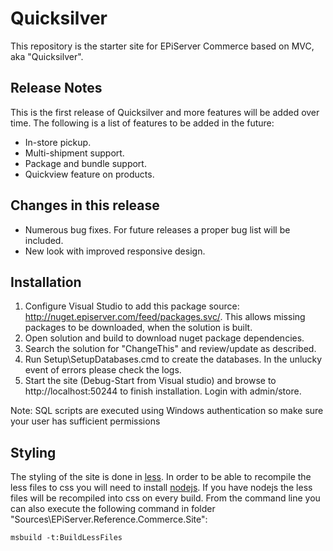 Quicksilver
===========

This repository is the starter site for EPiServer Commerce based on MVC, aka "Quicksilver".

Release Notes
-------------

This is the first release of Quicksilver and more features will be added over time.
The following is a list of features to be added in the future:

* In-store pickup.
* Multi-shipment support.
* Package and bundle support.
* Quickview feature on products.

Changes in this release
-----------------------

* Numerous bug fixes. For future releases a proper bug list will be included.
* New look with improved responsive design.

Installation
------------

1.  Configure Visual Studio to add this package source: http://nuget.episerver.com/feed/packages.svc/. This allows missing packages to be downloaded, when the solution is built.
2.  Open solution and build to download nuget package dependencies.
3.  Search the solution for "ChangeThis" and review/update as described.
4.  Run Setup\SetupDatabases.cmd to create the databases. In the unlucky event of errors please check the logs.  
5.  Start the site (Debug-Start from Visual studio) and browse to http://localhost:50244 to finish installation. Login with admin/store.

Note: SQL scripts are executed using Windows authentication so make sure your user has sufficient permissions

Styling
-------

The styling of the site is done in [less](http://lesscss.org/). In order to be able to recompile the less files to css you will need to
install [nodejs](https://nodejs.org/). If you have nodejs the less files will be recompiled into css on every build. From the command line
you can also execute the following command in folder "Sources\EPiServer.Reference.Commerce.Site\":

```
msbuild -t:BuildLessFiles
```
